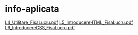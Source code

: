 # info-aplicata
[L4_Utilitare_FisaLucru.pdf](https://github.com/adela-patcas/info-aplicata/files/13328370/L4_Utilitare_FisaLucru.pdf)
[L5_IntroducereHTML_FisaLucru.pdf](https://github.com/adela-patcas/info-aplicata/files/13328371/L5_IntroducereHTML_FisaLucru.pdf)
[L6_IntroducereCSS_FisaLucru.pdf](https://github.com/adela-patcas/info-aplicata/files/13328372/L6_IntroducereCSS_FisaLucru.pdf)
